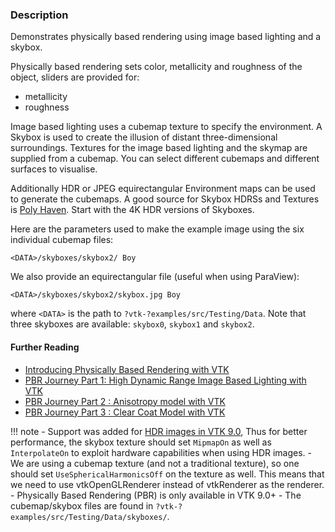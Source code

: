 ### Description

Demonstrates physically based rendering using image based lighting and a skybox.

Physically based rendering sets color, metallicity and roughness of the object, sliders are provided for:

- metallicity
- roughness

Image based lighting uses a cubemap texture to specify the environment. A Skybox is used to create the illusion of distant three-dimensional surroundings. Textures for the image based lighting and the skymap are supplied from a cubemap.  You can select different cubemaps and different surfaces to visualise.

Additionally HDR or JPEG equirectangular Environment maps can be used to generate the cubemaps. A good source for Skybox HDRSs and Textures is [Poly Haven](https://polyhaven.com/all). Start with the 4K HDR versions of Skyboxes.

Here are the parameters used to make the example image using the six individual cubemap files:

``` text
<DATA>/skyboxes/skybox2/ Boy
```

We also provide an equirectangular file (useful when using ParaView):

``` text
<DATA>/skyboxes/skybox2/skybox.jpg Boy
```

where `<DATA>` is the path to `?vtk-?examples/src/Testing/Data`. Note that three skyboxes are available: `skybox0`, `skybox1` and `skybox2`.

#### Further Reading
- [Introducing Physically Based Rendering with VTK](https://blog.kitware.com/vtk-pbr/)
- [PBR Journey Part 1: High Dynamic Range Image Based Lighting with VTK](https://blog.kitware.com/pbrj1/)
- [PBR Journey Part 2 : Anisotropy model with VTK](https://blog.kitware.com/pbr-journey-part-2-anisotropy-model-with-vtk/)
- [PBR Journey Part 3 : Clear Coat Model with VTK](https://blog.kitware.com/pbr-journey-part-3-clear-coat-model-with-vtk/)

!!! note
    - Support was added for [HDR images in VTK 9.0](https://blog.kitware.com/pbrj1/), Thus for better performance, the skybox texture should set `MipmapOn` as well as `InterpolateOn` to exploit hardware capabilities when using HDR images.
    - We are using a cubemap texture (and not a traditional texture), so one should set `UseSphericalHarmonicsOff` on the texture as well. This means that we need to use vtkOpenGLRenderer instead of vtkRenderer as the renderer.
    - Physically Based Rendering (PBR) is only available in VTK 9.0+
    - The cubemap/skybox files are found in `?vtk-?examples/src/Testing/Data/skyboxes/`.
